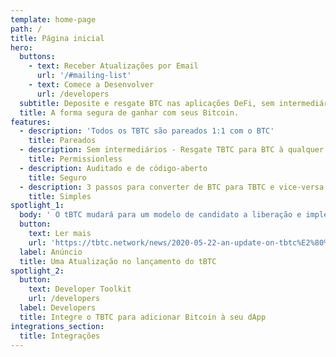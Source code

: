 ```yaml
---
template: home-page
path: /
title: Página inicial
hero:
  buttons:
    - text: Receber Atualizações por Email
      url: '/#mailing-list'
    - text: Comece a Desenvolver
      url: /developers
  subtitle: Deposite e resgate BTC nas aplicações DeFi, sem intermediários.
  title: A forma segura de ganhar com seus Bitcoin.
features:
  - description: 'Todos os TBTC são pareados 1:1 com o BTC'
    title: Pareados
  - description: Sem intermediários - Resgate TBTC para BTC à qualquer momento
    title: Permissionless
  - description: Auditado e de código-aberto
    title: Seguro
  - description: 3 passos para converter de BTC para TBTC e vice-versa
    title: Simples
spotlight_1:
  body: ' O tBTC mudará para um modelo de candidato a liberação e implementará um limite de fornecimento graduado. As medidas de segurança expandidas incluem auditorias adicionais e uma recompensa de bug de 10x.'
  button:
    text: Ler mais
    url: 'https://tbtc.network/news/2020-05-22-an-update-on-tbtc%E2%80%99s-launch/'
  label: Anúncio
  title: Uma Atualização no lançamento do tBTC
spotlight_2:
  button:
    text: Developer Toolkit
    url: /developers
  label: Developers
  title: Integre o TBTC para adicionar Bitcoin à seu dApp
integrations_section:
  title: Integrações
---
```

